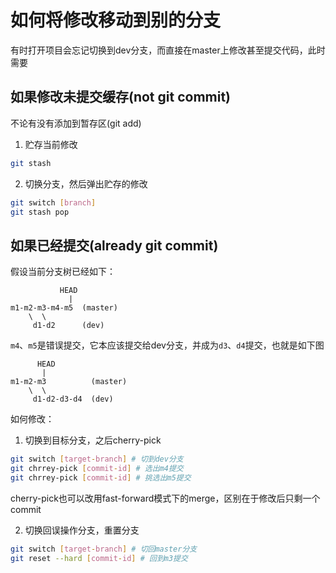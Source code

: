 # 如何将修改移动到别的分支
有时打开项目会忘记切换到dev分支，而直接在master上修改甚至提交代码，此时需要

## 如果修改未提交缓存(not git commit)
不论有没有添加到暂存区(git add)

1. 贮存当前修改
```sh
git stash
```

2. 切换分支，然后弹出贮存的修改
```sh
git switch [branch]
git stash pop
```

## 如果已经提交(already git commit)
假设当前分支树已经如下：
```
           HEAD
             |
m1-m2-m3-m4-m5  (master)
    \  \
     d1-d2      (dev)
```
`m4`、`m5`是错误提交，它本应该提交给dev分支，并成为`d3`、`d4`提交，也就是如下图
```
      HEAD
       |
m1-m2-m3          (master)
    \  \
     d1-d2-d3-d4  (dev)
```

如何修改：

1. 切换到目标分支，之后cherry-pick
```sh
git switch [target-branch] # 切到dev分支
git chrrey-pick [commit-id] # 选出m4提交
git chrrey-pick [commit-id] # 挑选出m5提交
```
cherry-pick也可以改用fast-forward模式下的merge，区别在于修改后只剩一个commit

2. 切换回误操作分支，重置分支
```sh
git switch [target-branch] # 切回master分支
git reset --hard [commit-id] # 回到m3提交
```

